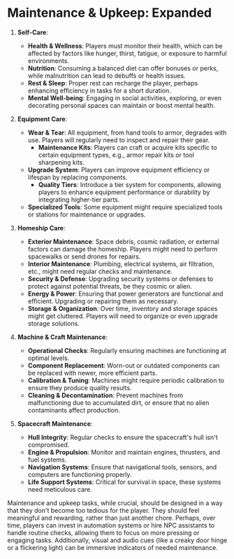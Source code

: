 # **Maintenance & Upkeep: Expanded**

1. **Self-Care**:
    * **Health & Wellness**: Players must monitor their health, which can be affected by factors like hunger, thirst, fatigue, or exposure to harmful environments.
    * **Nutrition**: Consuming a balanced diet can offer bonuses or perks, while malnutrition can lead to debuffs or health issues.
    * **Rest & Sleep**: Proper rest can recharge the player, perhaps enhancing efficiency in tasks for a short duration.
    * **Mental Well-being**: Engaging in social activities, exploring, or even decorating personal spaces can maintain or boost mental health.

2. **Equipment Care**:
    * **Wear & Tear**: All equipment, from hand tools to armor, degrades with use. Players will regularly need to inspect and repair their gear.
        - **Maintenance Kits**: Players can craft or acquire kits specific to certain equipment types, e.g., armor repair kits or tool sharpening kits.
    * **Upgrade System**: Players can improve equipment efficiency or lifespan by replacing components.
        - **Quality Tiers**: Introduce a tier system for components, allowing players to enhance equipment performance or durability by integrating higher-tier parts.
    * **Specialized Tools**: Some equipment might require specialized tools or stations for maintenance or upgrades.

3. **Homeship Care**:
    * **Exterior Maintenance**: Space debris, cosmic radiation, or external factors can damage the homeship. Players might need to perform spacewalks or send drones for repairs.
    * **Interior Maintenance**: Plumbing, electrical systems, air filtration, etc., might need regular checks and maintenance.
    * **Security & Defense**: Upgrading security systems or defenses to protect against potential threats, be they cosmic or alien.
    * **Energy & Power**: Ensuring that power generators are functional and efficient. Upgrading or repairing them as necessary.
    * **Storage & Organization**: Over time, inventory and storage spaces might get cluttered. Players will need to organize or even upgrade storage solutions.

4. **Machine & Craft Maintenance**:
    * **Operational Checks**: Regularly ensuring machines are functioning at optimal levels.
    * **Component Replacement**: Worn-out or outdated components can be replaced with newer, more efficient parts.
    * **Calibration & Tuning**: Machines might require periodic calibration to ensure they produce quality results.
    * **Cleaning & Decontamination**: Prevent machines from malfunctioning due to accumulated dirt, or ensure that no alien contaminants affect production.

5. **Spacecraft Maintenance**:
    * **Hull Integrity**: Regular checks to ensure the spacecraft's hull isn't compromised.
    * **Engine & Propulsion**: Monitor and maintain engines, thrusters, and fuel systems.
    * **Navigation Systems**: Ensure that navigational tools, sensors, and computers are functioning properly.
    * **Life Support Systems**: Critical for survival in space, these systems need meticulous care.

Maintenance and upkeep tasks, while crucial, should be designed in a way that they don't become too tedious for the player. They should feel meaningful and rewarding, rather than just another chore. Perhaps, over time, players can invest in automation systems or hire NPC assistants to handle routine checks, allowing them to focus on more pressing or engaging tasks. Additionally, visual and audio cues (like a creaky door hinge or a flickering light) can be immersive indicators of needed maintenance.